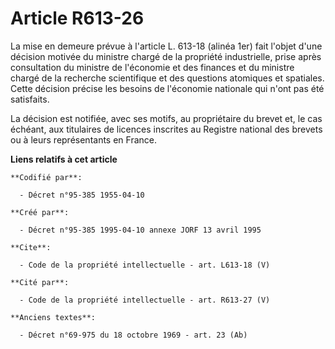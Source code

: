 # Article R613-26

La mise en demeure prévue à l'article L. 613-18 (alinéa 1er) fait l'objet d'une décision motivée du ministre chargé de la
propriété industrielle, prise après consultation du ministre de l'économie et des finances et du ministre chargé de la
recherche scientifique et des questions atomiques et spatiales. Cette décision précise les besoins de l'économie nationale
qui n'ont pas été satisfaits. 

La décision est notifiée, avec ses motifs, au propriétaire du brevet et, le cas échéant, aux titulaires de licences inscrites
au Registre national des brevets ou à leurs représentants en France.

**Liens relatifs à cet article**

	**Codifié par**:

	  - Décret n°95-385 1955-04-10

	**Créé par**:

	  - Décret n°95-385 1995-04-10 annexe JORF 13 avril 1995

	**Cite**:

	  - Code de la propriété intellectuelle - art. L613-18 (V)

	**Cité par**:

	  - Code de la propriété intellectuelle - art. R613-27 (V)

	**Anciens textes**:

	  - Décret n°69-975 du 18 octobre 1969 - art. 23 (Ab)
